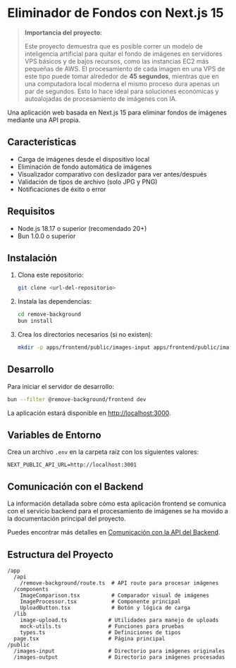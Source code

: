 # Eliminador de Fondos con Next.js 15

> **Importancia del proyecto:**
>
> Este proyecto demuestra que es posible correr un modelo de inteligencia artificial para quitar el fondo de imágenes en servidores VPS básicos y de bajos recursos, como las instancias EC2 más pequeñas de AWS. El procesamiento de cada imagen en una VPS de este tipo puede tomar alrededor de **45 segundos**, mientras que en una computadora local moderna el mismo proceso dura apenas un par de segundos. Esto lo hace ideal para soluciones económicas y autoalojadas de procesamiento de imágenes con IA.

Una aplicación web basada en Next.js 15 para eliminar fondos de imágenes mediante una API propia.

## Características

- Carga de imágenes desde el dispositivo local
- Eliminación de fondo automática de imágenes
- Visualizador comparativo con deslizador para ver antes/después
- Validación de tipos de archivo (solo JPG y PNG)
- Notificaciones de éxito o error

## Requisitos

- Node.js 18.17 o superior (recomendado 20+)
- Bun 1.0.0 o superior

## Instalación

1. Clona este repositorio:

   ```bash
   git clone <url-del-repositorio>
   ```

2. Instala las dependencias:

   ```bash
   cd remove-background
   bun install
   ```

3. Crea los directorios necesarios (si no existen):
   ```bash
   mkdir -p apps/frontend/public/images-input apps/frontend/public/images-output apps/frontend/tmp
   ```

## Desarrollo

Para iniciar el servidor de desarrollo:

```bash
bun --filter @remove-background/frontend dev
```

La aplicación estará disponible en [http://localhost:3000](http://localhost:3000).

## Variables de Entorno

Crea un archivo `.env` en la carpeta raíz con los siguientes valores:

```
NEXT_PUBLIC_API_URL=http://localhost:3001
```

## Comunicación con el Backend

La información detallada sobre cómo esta aplicación frontend se comunica con el servicio backend para el procesamiento de imágenes se ha movido a la documentación principal del proyecto.

Puedes encontrar más detalles en [Comunicación con la API del Backend](../../../docs/api_communication.md).

## Estructura del Proyecto

```
/app
  /api
    /remove-background/route.ts  # API route para procesar imágenes
  /components
    ImageComparison.tsx          # Comparador visual de imágenes
    ImageProcessor.tsx           # Componente principal
    UploadButton.tsx             # Botón y lógica de carga
  /lib
    image-upload.ts             # Utilidades para manejo de uploads
    mock-utils.ts               # Funciones para pruebas
    types.ts                    # Definiciones de tipos
  page.tsx                      # Página principal
/public
  /images-input                 # Directorio para imágenes originales
  /images-output                # Directorio para imágenes procesadas
```

